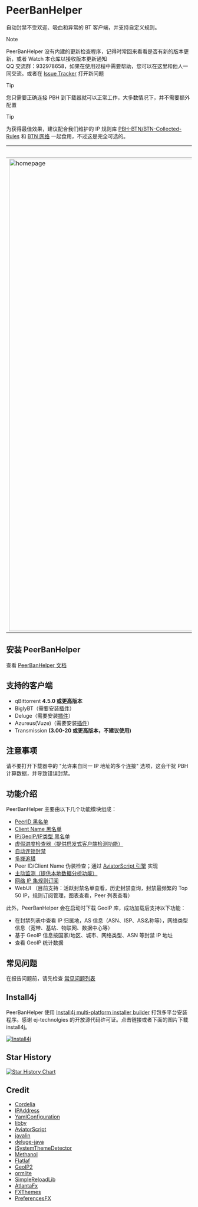 # PeerBanHelper

自动封禁不受欢迎、吸血和异常的 BT 客户端，并支持自定义规则。

> [!NOTE]
> PeerBanHelper 没有内建的更新检查程序，记得时常回来看看是否有新的版本更新，或者 Watch 本仓库以接收版本更新通知  
> QQ 交流群：932978658，如果在使用过程中需要帮助，您可以在这里和他人一同交流。或者在 [Issue Tracker](https://github.com/Ghost-chu/PeerBanHelper/issues) 打开新问题

> [!TIP]
> 您只需要正确连接 PBH 到下载器就可以正常工作，大多数情况下，并不需要额外配置

> [!TIP]
> 为获得最佳效果，建议配合我们维护的 IP 规则库 [PBH-BTN/BTN-Collected-Rules](https://github.com/PBH-BTN/BTN-Collected-Rules) 和 [BTN 网络](https://github.com/PBH-BTN/PeerBanHelper/wiki/BTN-%E7%BD%91%E7%BB%9C) 一起食用，不过这是完全可选的。

| 主界面                                                                                                                                   | 封禁列表                                                                                                                                 | 封禁日志                                                                                                                                 | 封禁统计                                                                                                                                | 规则统计                                                                                                                                    | 规则订阅                                                                                                                                    |
|---------------------------------------------------------------------------------------------------------------------------------------|--------------------------------------------------------------------------------------------------------------------------------------|--------------------------------------------------------------------------------------------------------------------------------------|-------------------------------------------------------------------------------------------------------------------------------------|-----------------------------------------------------------------------------------------------------------------------------------------|-----------------------------------------------------------------------------------------------------------------------------------------|
| <img width="1280" alt="homepage" src="https://github.com/PBH-BTN/PeerBanHelper/assets/19235246/d7f7ea9f-70df-40f1-a782-260450972bc9"> | <img width="1280" alt="banlist" src="https://github.com/PBH-BTN/PeerBanHelper/assets/19235246/c3e139e6-eb82-423f-b083-1839713ec801"> | <img width="1280" alt="banlogs" src="https://github.com/PBH-BTN/PeerBanHelper/assets/19235246/00d8efcc-0dd7-4e05-bdeb-9444e14739d6"> | <img width="1280" alt="maxban" src="https://github.com/PBH-BTN/PeerBanHelper/assets/30802565/ae78ebb9-67f7-481a-9afc-7ced2c6a2534"> | <img width="1280" alt="banMetrics" src="https://github.com/PBH-BTN/PeerBanHelper/assets/19235246/9e4cd7b7-aaff-4b66-8d1d-ad4ef3466b1f"> | <img width="1280" alt="banMetrics" src="https://github.com/PBH-BTN/PeerBanHelper/assets/19235246/dc312186-9643-4f23-9d53-7b8e0852f228"> |

## 安装 PeerBanHelper

查看 [PeerBanHelper 文档](https://pbh-btn.github.io/pbh-docs/docs/category/%E5%AE%89%E8%A3%85%E9%83%A8%E7%BD%B2)

## 支持的客户端

* qBittorrent **4.5.0 或更高版本**
* BiglyBT（需要安装[插件](https://github.com/PBH-BTN/PBH-Adapter-BiglyBT)）
* Deluge（需要安装[插件](https://github.com/PBH-BTN/PBH-Adapter-Deluge)）
* Azureus(Vuze)（需要安装[插件](https://github.com/PBH-BTN/PBH-Adapter-Azureus)）
* Transmission **(3.00-20 或更高版本，不建议使用)**

## 注意事项

请不要打开下载器中的 "允许来自同一 IP 地址的多个连接" 选项，这会干扰 PBH 计算数据，并导致错误封禁。
  
## 功能介绍

PeerBanHelper 主要由以下几个功能模块组成：

* [PeerID 黑名单](https://pbh-btn.github.io/pbh-docs/docs/module/peer-id)
* [Client Name 黑名单](https://pbh-btn.github.io/pbh-docs/docs/module/client-name)
* [IP/GeoIP/IP类型 黑名单](https://pbh-btn.github.io/pbh-docs/docs/module/ip-address-blocker)
* [虚假进度检查器（提供启发式客户端检测功能）](https://pbh-btn.github.io/pbh-docs/docs/module/progress-cheat-blocker)
* [自动连锁封禁](https://pbh-btn.github.io/pbh-docs/docs/module/auto-range-ban)
* [多拨追猎](https://pbh-btn.github.io/pbh-docs/docs/module/multi-dial)
* Peer ID/Client Name 伪装检查；通过 [AviatorScript 引擎](https://pbh-btn.github.io/pbh-docs/docs/module/expression-engine) 实现
* [主动监测（提供本地数据分析功能）](https://pbh-btn.github.io/pbh-docs/docs/module/active-monitoring)
* [网络 IP 集规则订阅](https://pbh-btn.github.io/pbh-docs/docs/module/ip-address-blocker-rules)
* WebUI （目前支持：活跃封禁名单查看，历史封禁查询，封禁最频繁的 Top 50 IP，规则订阅管理，图表查看，Peer 列表查看）

此外，PeerBanHelper 会在启动时下载 GeoIP 库，成功加载后支持以下功能：

* 在封禁列表中查看 IP 归属地，AS 信息（ASN、ISP、AS名称等），网络类型信息（宽带、基站、物联网、数据中心等）
* 基于 GeoIP 信息按国家/地区、城市、网络类型、ASN 等封禁 IP 地址
* 查看 GeoIP 统计数据

## 常见问题

在报告问题前，请先检查 [常见问题列表](https://pbh-btn.github.io/pbh-docs/docs/faq)

## Install4j

PeerBanHelper 使用 [Install4j multi-platform installer builder](https://www.ej-technologies.com/products/install4j/overview.html) 打包多平台安装程序。感谢 ej-technolgies 的开放源代码许可证。点击链接或者下面的图片下载 install4j。

[![Install4j](https://www.ej-technologies.com/images/product_banners/install4j_large.png)](https://www.ej-technologies.com/products/install4j/overview.html)

## Star History

[![Star History Chart](https://api.star-history.com/svg?repos=PBH-BTN/PeerBanHelper&type=Date)](https://star-history.com/#PBH-BTN/PeerBanHelper&Date)

## Credit

* [Cordelia](https://github.com/bochkov/cordelia)
* [IPAddress](https://github.com/seancfoley/IPAddress)
* [YamlConfiguration](https://github.com/bspfsystems/YamlConfiguration)
* [libby](https://github.com/AlessioDP/libby)
* [AviatorScript](https://github.com/killme2008/aviatorscript)
* [javalin](https://javalin.io/)
* [deluge-java](https://github.com/RangerRick/deluge-java)
* [jSystemThemeDetector](https://github.com/Dansoftowner/jSystemThemeDetector)
* [Methanol](https://github.com/mizosoft/methanol)
* [Flatlaf](https://github.com/JFormDesigner/FlatLaf)
* [GeoIP2](https://dev.maxmind.com/geoip)
* [ormlite](https://ormlite.com/)
* [SimpleReloadLib](https://github.com/Ghost-chu/SimpleReloadLib)
* [AtlantaFx](https://github.com/mkpaz/atlantafx)
* [FXThemes](https://github.com/dukke/FXThemes)
* [PreferencesFX](https://github.com/dlsc-software-consulting-gmbh/PreferencesFX)
